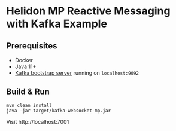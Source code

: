# Helidon MP Reactive Messaging with Kafka Example

## Prerequisites
* Docker
* Java 11+ 
* [Kafka bootstrap server](../README.md) running on `localhost:9092`

## Build & Run
```shell
mvn clean install
java -jar target/kafka-websocket-mp.jar
```
Visit http://localhost:7001
